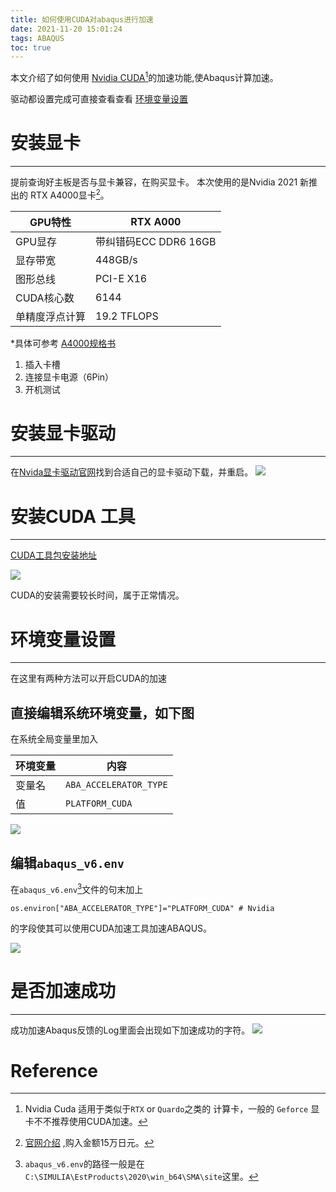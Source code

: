 ```yaml
---
title: 如何使用CUDA对abaqus进行加速
date: 2021-11-20 15:01:24
tags: ABAQUS
toc: true
---
```


本文介绍了如何使用 [Nvidia CUDA](https://developer.nvidia.com/zh-cn/cuda-toolkit)[^1]的加速功能,使Abaqus计算加速。

<!--more-->

驱动都设置完成可直接查看查看 [环境变量设置](#环境变量设置)

# 安装显卡
---

提前查询好主板是否与显卡兼容，在购买显卡。
本次使用的是Nvidia 2021 新推出的 RTX A4000显卡[^2]。

|GPU特性|RTX A000|
|-----|------|
|GPU显存| 带纠错码ECC DDR6 16GB|
|显存带宽|448GB/s|
|图形总线|PCI-E X16|
|CUDA核心数|6144|
|单精度浮点计算|19.2 TFLOPS|

*具体可参考 [A4000规格书](https://www.nvidia.cn/content/dam/en-zz/Solutions/gtcs21/rtx-a4000/nvidia-rtx-a4000-datasheet.pdf)

1. 插入卡槽
2. 连接显卡电源（6Pin）
3. 开机测试

# 安装显卡驱动
---

在[Nvida显卡驱动官网](https://www.nvidia.co.jp/Download/index.aspx?lang=jp)找到合适自己的显卡驱动下载，并重启。
![](https://i.imgur.com/ylSk04C.png)

# 安装CUDA 工具
---

[CUDA工具包安装地址](https://developer.nvidia.com/zh-cn/cuda-toolkit)

![](https://i.imgur.com/KgAsN7K.png)


CUDA的安装需要较长时间，属于正常情况。


# 环境变量设置
---

在这里有两种方法可以开启CUDA的加速

## 直接编辑系统环境变量，如下图

在系统全局变量里加入

|环境变量|内容|
|------|------|
|变量名|`ABA_ACCELERATOR_TYPE`|
|值|`PLATFORM_CUDA`|

![](https://i.imgur.com/xEUpwAm.png)

## 编辑`abaqus_v6.env`  

 在`abaqus_v6.env`[^3]文件的句末加上
 ```TEXT
os.environ["ABA_ACCELERATOR_TYPE"]="PLATFORM_CUDA" # Nvidia
 ```
 的字段使其可以使用CUDA加速工具加速ABAQUS。  



![](https://i.imgur.com/6Ui3AIK.png)

# 是否加速成功

---

成功加速Abaqus反馈的Log里面会出现如下加速成功的字符。
![](https://i.imgur.com/WZRgoEt.png)

# Reference

[^1]: Nvidia Cuda 适用于类似于`RTX` or `Quardo`之类的 计算卡，一般的 `Geforce` 显卡不不推荐使用CUDA加速。  
[^2]: [官网介绍](https://www.nvidia.com/en-us/design-visualization/rtx-a4000/) ,购入金额15万日元。  
[^3]: `abaqus_v6.env`的路径一般是在`C:\SIMULIA\EstProducts\2020\win_b64\SMA\site`这里。
